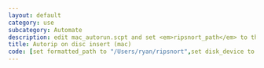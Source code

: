 ```yaml
---
layout: default
category: use
subcategory: Automate
description: edit mac_autorun.scpt and set <em>ripsnort_path</em> to the directory of ripsnort (install folder) and set <em>disk_device</em> to the device of the dvd drive. </br>Example settings
title: Autorip on disc insert (mac)
code: [set formatted_path to "/Users/ryan/ripsnort",set disk_device to "/dev/disk2"]
---
```

